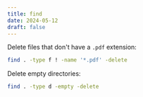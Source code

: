 ```yaml
---
title: find
date: 2024-05-12
draft: false
---
```


Delete files that don't have a `.pdf` extension:

```bash
find . -type f ! -name '*.pdf' -delete
```

Delete empty directories:

```bash
find . -type d -empty -delete
```
